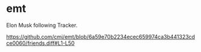 # emt
Elon Musk following Tracker.

https://github.com/cmj/emt/blob/6a59e70b2234ecec659974ca3b441323cdce0060/friends.diff#L1-L50
